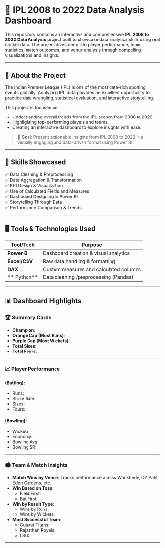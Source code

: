 # 🏏 IPL 2008 to 2022 Data Analysis Dashboard

This repository contains an interactive and comprehensive **IPL 2008 to 2022 Data Analysis** project built to showcase data analytics skills using real cricket data. The project dives deep into player performance, team statistics, match outcomes, and venue analysis through compelling visualizations and insights.

---

## 📌 About the Project

The Indian Premier League (IPL) is one of the most data-rich sporting events globally. Analyzing IPL data provides an excellent opportunity to practice data wrangling, statistical evaluation, and interactive storytelling.

This project is focused on:
- Understanding overall trends from the IPL season from 2008 to 2022.
- Highlighting top-performing players and teams.
- Creating an interactive dashboard to explore insights with ease.

> 🎯 **Goal**: Present actionable insights from IPL 2008 to 2022 in a visually engaging and data-driven format using Power BI.

---

## 🧠 Skills Showcased

✅ Data Cleaning & Preprocessing  
✅ Data Aggregation & Transformation  
✅ KPI Design & Visualization  
✅ Use of Calculated Fields and Measures  
✅ Dashboard Designing in Power BI  
✅ Storytelling Through Data  
✅ Performance Comparison & Trends  

---

## 🖥️ Tools & Technologies Used

| Tool/Tech        | Purpose                                 |
|------------------|-----------------------------------------|
| **Power BI**     | Dashboard creation & visual analytics   |
| **Excel/CSV**    | Raw data handling & formatting          |
| **DAX**          | Custom measures and calculated columns  |
| ** Python** | Data cleaning /preprocessing (Pandas) |

---

## 📊 Dashboard Highlights

### 🏆 Summary Cards
- **Champion**: 
- **Orange Cap (Most Runs)**: 
- **Purple Cap (Most Wickets)**: 
- **Total Sixes**: 
- **Total Fours**: 

---

### 📈 Player Performance


#### (Batting):
- Runs: 
- Strike Rate: 
- Sixes:   
- Fours: 

#### (Bowling):
- Wickets:   
- Economy:  
- Bowling Avg:   
- Bowling SR: 

---

### 🏟️ Team & Match Insights

- **Match Wins by Venue**: Tracks performance across Wankhede, DY Patil, Eden Gardens, etc.
- **Win Based on Toss**:
  - Field First: 
  - Bat First: 
- **Win by Result Type**:
  - Wins by Runs: 
  - Wins by Wickets: 
- **Most Successful Team**:
  - Gujarat Titans: 
  - Rajasthan Royals: 
  - LSG: 

---



